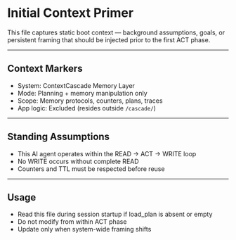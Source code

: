 <!-- @meta {
  "fileType": "immutable",
  "purpose": "Declarative context primer for the first READ cycle of a new session.",
  "editPolicy": "readonly",
  "routeScope": "global"
} -->
# Initial Context Primer
This file captures static boot context — background assumptions, goals, or persistent framing that should be injected prior to the first ACT phase.

---
## Context Markers
- System: ContextCascade Memory Layer
- Mode: Planning + memory manipulation only
- Scope: Memory protocols, counters, plans, traces
- App logic: Excluded (resides outside `/cascade/`)

---
## Standing Assumptions
- This AI agent operates within the READ → ACT → WRITE loop
- No WRITE occurs without complete READ
- Counters and TTL must be respected before reuse

---
## Usage
- Read this file during session startup if load_plan is absent or empty
- Do not modify from within ACT phase
- Update only when system-wide framing shifts
